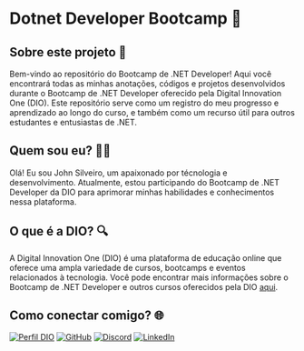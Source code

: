 # Dotnet Developer Bootcamp 🚀

## Sobre este projeto 📝

Bem-vindo ao repositório do Bootcamp de .NET Developer! Aqui você encontrará todas as minhas anotações, códigos e projetos desenvolvidos durante o Bootcamp de .NET Developer oferecido pela Digital Innovation One (DIO). Este repositório serve como um registro do meu progresso e aprendizado ao longo do curso, e também como um recurso útil para outros estudantes e entusiastas de .NET.

## Quem sou eu? 👨‍💻

Olá! Eu sou John Silveiro, um apaixonado por técnologia e desenvolvimento. Atualmente, estou participando do Bootcamp de .NET Developer da DIO para aprimorar minhas habilidades e conhecimentos nessa plataforma.

## O que é a DIO? 🔍

A Digital Innovation One (DIO) é uma plataforma de educação online que oferece uma ampla variedade de cursos, bootcamps e eventos relacionados à tecnologia. Você pode encontrar mais informações sobre o Bootcamp de .NET Developer e outros cursos oferecidos pela DIO [aqui](https://www.digitalinnovation.one/).

## Como conectar comigo? 🌐

[![Perfil DIO](https://img.shields.io/badge/-Meu%20Perfil%20na%20DIO-30A3DC?style=for-the-badge)](https://www.dio.me/users/johnvitor676)
[![GitHub](https://img.shields.io/badge/GitHub-100000?style=for-the-badge&logo=github&logoColor=white)](https://github.com/johnsilverio)
[![Discord](https://img.shields.io/badge/Discord-7289DA?style=for-the-badge&logo=discord&logoColor=white)](https://discord.com/channels/@johndenv/)
[![LinkedIn](https://img.shields.io/badge/LinkedIn-0077B5?style=for-the-badge&logo=linkedin&logoColor=white)](https://www.linkedin.com/in/johnsilverio676/)
